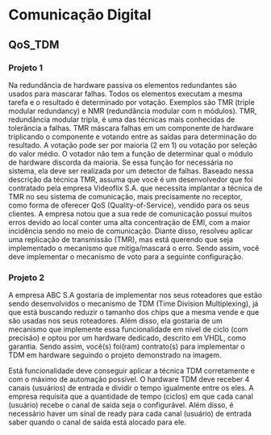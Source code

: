 # Comunicação Digital

## QoS_TDM
### Projeto 1
Na redundância de hardware passiva os elementos redundantes são usados para
mascarar falhas. Todos os elementos executam a mesma tarefa e o resultado é
determinado por votação. Exemplos são TMR (triple modular redundancy) e NMR
(redundância modular com n módulos). TMR, redundância modular tripla, é uma
das técnicas mais conhecidas de tolerância a falhas. TMR máscara falhas em um
componente de hardware triplicando o componente e votando entre as saídas
para determinação do resultado. A votação pode ser por maioria (2 em 1) ou
votação por seleção do valor médio. O votador não tem a função de determinar
qual o módulo de hardware discorda da maioria. Se essa função for necessária no
sistema, ela deve ser realizada por um detector de falhas.
Baseado nessa descrição da técnica TMR, assuma que você é um desenvolvedor
que foi contratado pela empresa Videoflix S.A. que necessita implantar a técnica
de TMR no seu sistema de comunicação, mais precisamente no receptor, como
forma de oferecer QoS (Quality-of-Service), vendido para os seus clientes. A
empresa notou que a sua rede de comunicação possui muitos erros devido ao local
conter uma alta concentração de EMI, com a maior incidência sendo no meio de
comunicação. Diante disso, resolveu aplicar uma replicação de transmissão
(TMR), mas está querendo que seja implementado o mecanismo que
mitiga/mascará o erro. Sendo assim, você deve implementar o mecanismo de voto
para a seguinte configuração.

### Projeto 2
A empresa ABC S.A gostaria de implementar nos seus roteadores que estão sendo
desenvolvidos o mecanismo de TDM (Time Division Multiplexing), já que está
buscando reduzir o tamanho dos chips que a mesma vende e que são usadas nos
seus roteadores. Além disso, ela gostaria de um mecanismo que implemente essa
funcionalidade em nível de ciclo (com precisão) e optou por um hardware
dedicado, descrito em VHDL, como garantia. Sendo assim, você(s) foi(ram)
contrato(s) para implementar o TDM em hardware seguindo o projeto
demonstrado na imagem.

Está funcionalidade deve conseguir aplicar a técnica TDM corretamente e com o
máximo de automação possível. O hardware TDM deve receber 4 canais (usuários)
de entrada e dividir o tempo igualmente entre os eles. A empresa requisita que a
quantidade de tempo (ciclos) em que cada canal (usuário) recebe o canal de saída
seja o configurável. Além disso, é necessário haver um sinal de ready para cada
canal (usuário) de entrada saber quando o canal de saída está alocado para ele. 
